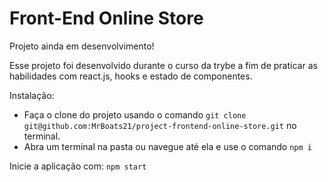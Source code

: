 <h1>Front-End Online Store</h1>

Projeto ainda em desenvolvimento!

Esse projeto foi desenvolvido durante o curso da trybe a fim de praticar as habilidades com react.js, hooks e estado de componentes.

Instalação:  

- Faça o clone do projeto usando o comando `git clone git@github.com:MrBoats21/project-frontend-online-store.git` no terminal.
- Abra um terminal na pasta ou navegue até ela e use o comando `npm i`

Inicie a aplicação com:
  `npm start`
